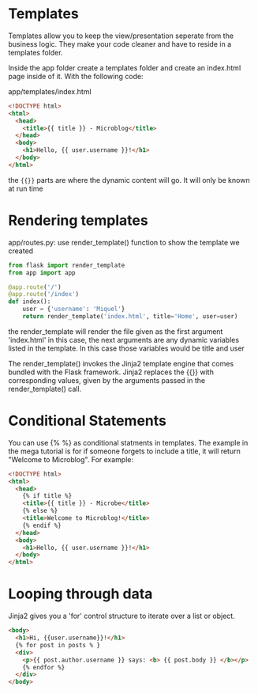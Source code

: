 # Templates

Templates allow you to keep the view/presentation seperate from the business logic. They make your code cleaner and have to reside in a templates folder.

Inside the app folder create a templates folder and create an index.html page inside of it. With the following code:

app/templates/index.html

```html
<!DOCTYPE html>
<html>
  <head>
    <title>{{ title }} - Microblog</title>
  </head>
  <body>
    <h1>Hello, {{ user.username }}!</h1>
  </body>
</html>
```

the `{{}}` parts are where the dynamic content will go. It will only be known at run time

# Rendering templates

app/routes.py: use render_template() function to show the template we created

```python
from flask import render_template
from app import app

@app.route('/')
@app.route('/index')
def index():
    user = {'username': 'Miquel'}
    return render_template('index.html', title='Home', user=user)

```

the render_template will render the file given as the first argument 'index.html' in this case, the next arguments are any dynamic variables listed in the template. In this case those variables would be title and user

The render_template() invokes the Jinja2 template engine that comes bundled with the Flask framework. Jinja2 replaces the {{}} with corresponding values, given by the arguments passed in the render_template() call.

# Conditional Statements

You can use {% %} as conditional statments in templates. The example in the mega tutorial is for if someone forgets to include a title, it will return "Welcome to Microblog". For example:

```html
<!DOCTYPE html>
<html>
  <head>
    {% if title %}
    <title>{{ title }} - Microbe</title>
    {% else %}
    <title>Welcome to Microblog!</title>
    {% endif %}
  </head>
  <body>
    <h1>Hello, {{ user.username }}!</h1>
  </body>
</html>
```

# Looping through data

Jinja2 gives you a 'for' control structure to iterate over a list or object.

```html
<body>
  <h1>Hi, {{user.username}}!</h1>
  {% for post in posts % }
  <div>
    <p>{{ post.author.username }} says: <b> {{ post.body }} </b></p>
    {% endfor %}
  </div>
</body>
```
